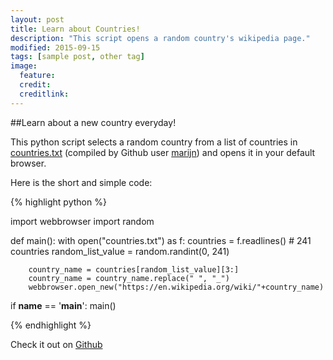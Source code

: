 ```yaml
---
layout: post
title: Learn about Countries!
description: "This script opens a random country's wikipedia page."
modified: 2015-09-15
tags: [sample post, other tag]
image:
  feature:
  credit:
  creditlink: 
---
```

##Learn about a new country everyday!

This python script selects a random country from a list of countries in [countries.txt](https://gist.github.com/marijn/396531#file-countries-txt) (compiled by Github user [marijn](https://github.com/marijn)) and opens it in your default browser.

Here is the short and simple code:

{% highlight python %}

import webbrowser
import random

def main():
    with open("countries.txt") as f:
        countries = f.readlines() # 241 countries
        random_list_value = random.randint(0, 241)

        country_name = countries[random_list_value][3:]
        country_name = country_name.replace(" ", "_")
        webbrowser.open_new("https://en.wikipedia.org/wiki/"+country_name)

if __name__ == '__main__':
   main()
  
{% endhighlight %}

Check it out on [Github](https://github.com/simonkiley/random-wiki-countries)


